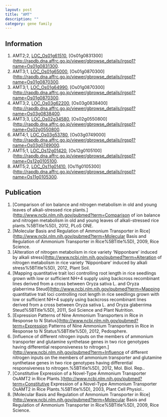 ```yaml
---
layout: post
title: "AMT"
description: ""
category: gene family
---
```


## Information
1. AMT2;2, [LOC_Os01g61510](http://rice.plantbiology.msu.edu/cgi-bin/ORF_infopage.cgi?orf=LOC_Os01g61510), [Os01g0831300](http://rapdb.dna.affrc.go.jp/viewer/gbrowse_details/irgsp1?name=Os01g0831300.
2. AMT3;1, [LOC_Os01g65000](http://rice.plantbiology.msu.edu/cgi-bin/ORF_infopage.cgi?orf=LOC_Os01g65000), [Os01g0870300](http://rapdb.dna.affrc.go.jp/viewer/gbrowse_details/irgsp1?name=Os01g0870300.
3. AMT3;1, [LOC_Os01g64990](http://rice.plantbiology.msu.edu/cgi-bin/ORF_infopage.cgi?orf=LOC_Os01g64990), [Os01g0870300](http://rapdb.dna.affrc.go.jp/viewer/gbrowse_details/irgsp1?name=Os01g0870300.
4. AMT3;2, [LOC_Os03g62200](http://rice.plantbiology.msu.edu/cgi-bin/ORF_infopage.cgi?orf=LOC_Os03g62200), [Os03g0838400](http://rapdb.dna.affrc.go.jp/viewer/gbrowse_details/irgsp1?name=Os03g0838400.
5. AMT3;3, [LOC_Os02g34580](http://rice.plantbiology.msu.edu/cgi-bin/ORF_infopage.cgi?orf=LOC_Os02g34580), [Os02g0550800](http://rapdb.dna.affrc.go.jp/viewer/gbrowse_details/irgsp1?name=Os02g0550800.
6. AMT4;1, [LOC_Os03g53780](http://rice.plantbiology.msu.edu/cgi-bin/ORF_infopage.cgi?orf=LOC_Os03g53780), [Os03g0749000](http://rapdb.dna.affrc.go.jp/viewer/gbrowse_details/irgsp1?name=Os03g0749000.
7. AMT5;1, [LOC_Os12g01420](http://rice.plantbiology.msu.edu/cgi-bin/ORF_infopage.cgi?orf=LOC_Os12g01420), [Os12g0105100](http://rapdb.dna.affrc.go.jp/viewer/gbrowse_details/irgsp1?name=Os12g0105100.
8. AMT5;2, [LOC_Os11g01410](http://rice.plantbiology.msu.edu/cgi-bin/ORF_infopage.cgi?orf=LOC_Os11g01410), [Os11g0105300](http://rapdb.dna.affrc.go.jp/viewer/gbrowse_details/irgsp1?name=Os11g0105300.

## Publication
1. [Comparison of ion balance and nitrogen metabolism in old and young leaves of alkali-stressed rice plants.](http://www.ncbi.nlm.nih.gov/pubmed?term=Comparison of ion balance and nitrogen metabolism in old and young leaves of alkali-stressed rice plants.%5BTitle%5D), 2012, PLoS ONE.
2. [Molecular Basis and Regulation of Ammonium Transporter in Rice](http://www.ncbi.nlm.nih.gov/pubmed?term=Molecular Basis and Regulation of Ammonium Transporter in Rice%5BTitle%5D), 2009, Rice Science.
3. [Alteration of nitrogen metabolism in rice variety 'Nipponbare' induced by alkali stress](http://www.ncbi.nlm.nih.gov/pubmed?term=Alteration of nitrogen metabolism in rice variety 'Nipponbare' induced by alkali stress%5BTitle%5D), 2012, Plant Soil.
4. [Mapping quantitative trait loci controlling root length in rice seedlings grown with low or sufficient NH+4 supply using backcross recombinant lines derived from a cross between Oryza sativa L. and Oryza glaberrima Steud](http://www.ncbi.nlm.nih.gov/pubmed?term=Mapping quantitative trait loci controlling root length in rice seedlings grown with low or sufficient NH+4 supply using backcross recombinant lines derived from a cross between Oryza sativa L. and Oryza glaberrima Steud%5BTitle%5D), 2011, Soil Science and Plant Nutrition.
5. [Expression Patterns of Nine Ammonium Transporters in Rice in Response to N Status](http://www.ncbi.nlm.nih.gov/pubmed?term=Expression Patterns of Nine Ammonium Transporters in Rice in Response to N Status%5BTitle%5D), 2012, Pedosphere.
6. [Influence of different nitrogen inputs on the members of ammonium transporter and glutamine synthetase genes in two rice genotypes having differential responsiveness to nitrogen.](http://www.ncbi.nlm.nih.gov/pubmed?term=Influence of different nitrogen inputs on the members of ammonium transporter and glutamine synthetase genes in two rice genotypes having differential responsiveness to nitrogen.%5BTitle%5D), 2012, Mol. Biol. Rep..
7. [Constitutive Expression of a Novel-Type Ammonium Transporter OsAMT2 in Rice Plants.](http://www.ncbi.nlm.nih.gov/pubmed?term=Constitutive Expression of a Novel-Type Ammonium Transporter OsAMT2 in Rice Plants.%5BTitle%5D), 2003, Plant Cell Physiol..
8. [Molecular Basis and Regulation of Ammonium Transporter in Rice](http://www.ncbi.nlm.nih.gov/pubmed?term=Molecular Basis and Regulation of Ammonium Transporter in Rice%5BTitle%5D), 2009, Rice Science.


